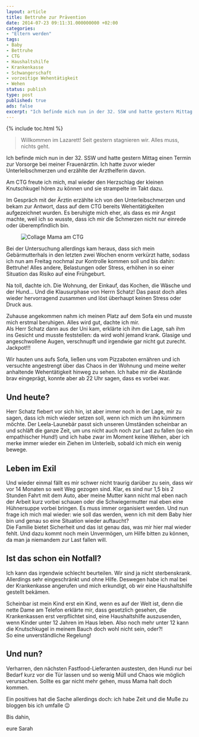 ```yaml
---
layout: article
title: Bettruhe zur Prävention
date: 2014-07-23 09:11:31.000000000 +02:00
categories:
- "Eltern werden"
tags:
- Baby
- Bettruhe
- CTG
- Haushaltshilfe
- Krankenkasse
- Schwangerschaft
- vorzeitige Wehentätigkeit
- Wehen
status: publish
type: post
published: true
ads: false
excerpt: "Ich befinde mich nun in der 32. SSW und hatte gestern Mittag einen Termin zur Vorsorge bei meiner Frauenärztin. Ich hatte zuvor wieder Unterleibschmerzen und erzählte der Arzthelferin davon."
---
```

{% include toc.html %}

> Willkommen im Lazarett! Seit gestern stagnieren wir. Alles muss, nichts geht.

Ich befinde mich nun in der 32. SSW und hatte gestern Mittag einen Termin zur Vorsorge bei meiner Frauenärztin. Ich hatte zuvor wieder Unterleibschmerzen und erzählte der Arzthelferin davon.

Am CTG freute ich mich, mal wieder den Herzschlag der kleinen Knutschkugel hören zu können und sie strampelte im Takt dazu.

Im Gespräch mit der Ärztin erzählte ich von den Unterleibschmerzen und bekam zur Antwort, dass auf dem CTG bereits Wehentätigkeiten aufgezeichnet wurden. Es beruhigte mich eher, als dass es mir Angst machte, weil ich so wusste, dass ich mir die Schmerzen nicht nur einrede oder überempfindlich bin.

<figure>
	<img src="{{ site.url }}/images/20140723-110532-39932153.jpg" alt="Collage Mama am CTG" />
</figure>

Bei der Untersuchung allerdings kam heraus, dass sich mein Gebärmutterhals in den letzten zwei Wochen enorm verkürzt hatte, sodass ich nun am Freitag nochmal zur Kontrolle kommen soll und bis dahin: Bettruhe! Alles andere, Belastungen oder Stress, erhöhen in so einer Situation das Risiko auf eine Frühgeburt.

Na toll, dachte ich. Die Wohnung, der Einkauf, das Kochen, die Wäsche und der Hund... Und die Klausurphase von Herrn Schatz! Das passt doch alles wieder hervorragend zusammen und löst überhaupt keinen Stress oder Druck aus.

Zuhause angekommen nahm ich meinen Platz auf dem Sofa ein und musste mich erstmal beruhigen. Alles wird gut, dachte ich mir.  
Als Herr Schatz dann aus der Uni kam, erklärte ich ihm die Lage, sah ihm ins Gesicht und musste feststellen: da wird wohl jemand krank. Glasige und angeschwollene Augen, verschnupft und irgendwie gar nicht gut zurecht. Jackpot!!!

Wir hauten uns aufs Sofa, ließen uns vom Pizzaboten ernähren und ich versuchte angestrengt über das Chaos in der Wohnung und meine weiter anhaltende Wehentätigkeit hinweg zu sehen. Ich habe mir die Abstände brav eingeprägt, konnte aber ab 22 Uhr sagen, dass es vorbei war.

## Und heute?

Herr Schatz fiebert vor sich hin, ist aber immer noch in der Lage, mir zu sagen, dass ich mich wieder setzen soll, wenn ich mich um ihn kümmern möchte. Der Leela-Launebär passt sich unseren Umständen scheinbar an und schläft die ganze Zeit, um uns nicht auch noch zur Last zu fallen (so ein empathischer Hund!) und ich habe zwar im Moment keine Wehen, aber ich merke immer wieder ein Ziehen im Unterleib, sobald ich mich ein wenig bewege.

## Leben im Exil

Und wieder einmal fällt es mir schwer nicht traurig darüber zu sein, dass wir vor 14 Monaten so weit Weg gezogen sind. Klar, es sind nur 1,5 bis 2 Stunden Fahrt mit dem Auto, aber meine Mutter kann nicht mal eben nach der Arbeit kurz vorbei schauen oder die Schwiegermutter mal eben eine Hühnersuppe vorbei bringen. Es muss immer organisiert werden. Und nun frage ich mich mal wieder: wie soll das werden, wenn ich mit dem Baby hier bin und genau so eine Situation wieder auftaucht?  
Die Familie bietet Sicherheit und das ist genau das, was mir hier mal wieder fehlt. Und dazu kommt noch mein Unvermögen, um Hilfe bitten zu können, da man ja niemandem zur Last fallen will.

## Ist das schon ein Notfall?

Ich kann das irgendwie schlecht beurteilen. Wir sind ja nicht sterbenskrank. Allerdings sehr eingeschränkt und ohne Hilfe. Deswegen habe ich mal bei der Krankenkasse angerufen und mich erkundigt, ob wir eine Haushaltshilfe gestellt bekämen.

Scheinbar ist mein Kind erst ein Kind, wenn es auf der Welt ist, denn die nette Dame am Telefon erklärte mir, dass gesetzlich gesehen, die Krankenkassen erst verpflichtet sind, eine Haushaltshilfe auszusenden, wenn Kinder unter 12 Jahren im Haus leben. Also noch mehr unter 12 kann die Knutschkugel in meinem Bauch doch wohl nicht sein, oder?!  
So eine unverständliche Regelung!

## Und nun?

Verharren, den nächsten Fastfood-Lieferanten austesten, den Hundi nur bei Bedarf kurz vor die Tür lassen und so wenig Müll und Chaos wie möglich verursachen. Sollte es gar nicht mehr gehen, muss Mama halt doch kommen.

Ein positives hat die Sache allerdings doch: ich habe Zeit und die Muße zu bloggen bis ich umfalle :wink:

Bis dahin,

eure Sarah

